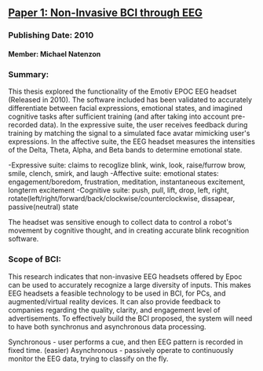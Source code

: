 ## [Paper 1: Non-Invasive BCI through EEG](https://www.bc.edu/content/dam/files/schools/cas_sites/cs/local/bach/2010/10DanSzafir.pdf)
### Publishing Date: 2010
#### Member: Michael Natenzon

### Summary:
This thesis explored the functionality of the Emotiv EPOC EEG headset (Released in 2010). The software included has been validated to accurately differentiate 
between facial expressions, emotional states, and imagined cognitive tasks after sufficient training (and after taking into account pre-recorded data). In the
expressive suite, the user receives feedback during training by matching the signal to a simulated face avatar mimicking user's expressions. In the affective suite, the 
EEG headset measures the intensities  of the Delta, Theta, Alpha, and Beta bands to determine emotional state.

-Expressive suite: claims to recoglize blink, wink, look, raise/furrow brow, smile, clench, smirk, and laugh
-Affective suite: emotional states: engagement/boredom, frustration, meditation, instantaneous excitement, longterm excitement 
-Cognitive suite: push, pull, lift, drop, left, right, rotate(left/right/forward/back/clockwise/counterclockwise, dissapear, passive(neutral) state

The headset was sensitive enough to  collect data to control a robot's movement by cognitive thought, and in creating accurate blink recognition software.

### Scope of BCI:
This research indicates that non-invasive EEG headsets offered by Epoc can be used to accurately recognize a large diversity of inputs. This makes EEG headsets
a feasible technology to be used in BCI, for PCs, and augmented/virtual reality devices. It can also provide feedback to companies regarding the quality, clarity,
and engagement level of advertisements. 
To effectively build the BCI proposed, the system will need to have both synchronus and asynchronous data processing.

Synchronous - user performs a cue, and then EEG pattern is recorded in fixed time. (easier)
Asynchronous - passively operate to continuously monitor the EEG data, trying to classify on the fly.
